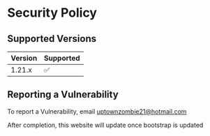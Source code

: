 # Security Policy

## Supported Versions


| Version | Supported          |
| ------- | ------------------ |
| 1.21.x   | :white_check_mark: |

## Reporting a Vulnerability

To report a Vulnerability, email uptownzombie21@hotmail.com

After completion, this website will update once bootstrap is updated

